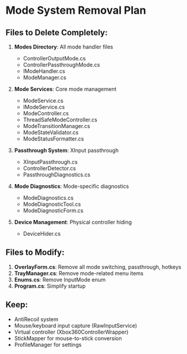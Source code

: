# Mode System Removal Plan

## Files to Delete Completely:
1. **Modes Directory**: All mode handler files
   - ControllerOutputMode.cs
   - ControllerPassthroughMode.cs  
   - IModeHandler.cs
   - ModeManager.cs

2. **Mode Services**: Core mode management
   - ModeService.cs
   - IModeService.cs
   - ModeController.cs
   - ThreadSafeModeController.cs
   - ModeTransitionManager.cs
   - ModeStateValidator.cs
   - ModeStatusFormatter.cs

3. **Passthrough System**: XInput passthrough
   - XInputPassthrough.cs
   - ControllerDetector.cs
   - PassthroughDiagnostics.cs

4. **Mode Diagnostics**: Mode-specific diagnostics
   - ModeDiagnostics.cs
   - ModeDiagnosticTool.cs
   - ModeDiagnosticForm.cs

5. **Device Management**: Physical controller hiding
   - DeviceHider.cs

## Files to Modify:
1. **OverlayForm.cs**: Remove all mode switching, passthrough, hotkeys
2. **TrayManager.cs**: Remove mode-related menu items
3. **Enums.cs**: Remove InputMode enum
4. **Program.cs**: Simplify startup

## Keep:
- AntiRecoil system
- Mouse/keyboard input capture (RawInputService)
- Virtual controller (Xbox360ControllerWrapper)
- StickMapper for mouse-to-stick conversion
- ProfileManager for settings